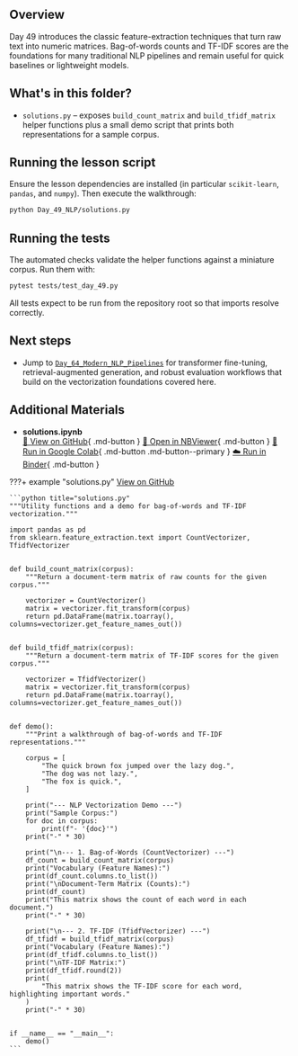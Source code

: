 ## Overview

Day 49 introduces the classic feature-extraction techniques that turn raw
text into numeric matrices. Bag-of-words counts and TF-IDF scores are the
foundations for many traditional NLP pipelines and remain useful for quick
baselines or lightweight models.

## What's in this folder?

- `solutions.py` – exposes `build_count_matrix` and `build_tfidf_matrix`
  helper functions plus a small demo script that prints both
  representations for a sample corpus.

## Running the lesson script

Ensure the lesson dependencies are installed (in particular
`scikit-learn`, `pandas`, and `numpy`). Then execute the walkthrough:

```bash
python Day_49_NLP/solutions.py
```

## Running the tests

The automated checks validate the helper functions against a miniature
corpus. Run them with:

```bash
pytest tests/test_day_49.py
```

All tests expect to be run from the repository root so that imports
resolve correctly.

## Next steps

- Jump to [`Day_64_Modern_NLP_Pipelines`](https://github.com/saint2706/Coding-For-MBA/blob/main/Day_64_Modern_NLP_Pipelines/README.md)
  for transformer fine-tuning, retrieval-augmented generation, and robust
  evaluation workflows that build on the vectorization foundations covered
  here.

## Additional Materials

- **solutions.ipynb**  
  [📁 View on GitHub](https://github.com/saint2706/Coding-For-MBA/blob/main/Day_49_NLP/solutions.ipynb){ .md-button } 
  [📓 Open in NBViewer](https://nbviewer.org/github/saint2706/Coding-For-MBA/blob/main/Day_49_NLP/solutions.ipynb){ .md-button } 
  [🚀 Run in Google Colab](https://colab.research.google.com/github/saint2706/Coding-For-MBA/blob/main/Day_49_NLP/solutions.ipynb){ .md-button .md-button--primary } 
  [☁️ Run in Binder](https://mybinder.org/v2/gh/saint2706/Coding-For-MBA/main?filepath=Day_49_NLP/solutions.ipynb){ .md-button }

???+ example "solutions.py"
    [View on GitHub](https://github.com/saint2706/Coding-For-MBA/blob/main/Day_49_NLP/solutions.py)

    ```python title="solutions.py"
    """Utility functions and a demo for bag-of-words and TF-IDF vectorization."""

    import pandas as pd
    from sklearn.feature_extraction.text import CountVectorizer, TfidfVectorizer


    def build_count_matrix(corpus):
        """Return a document-term matrix of raw counts for the given corpus."""

        vectorizer = CountVectorizer()
        matrix = vectorizer.fit_transform(corpus)
        return pd.DataFrame(matrix.toarray(), columns=vectorizer.get_feature_names_out())


    def build_tfidf_matrix(corpus):
        """Return a document-term matrix of TF-IDF scores for the given corpus."""

        vectorizer = TfidfVectorizer()
        matrix = vectorizer.fit_transform(corpus)
        return pd.DataFrame(matrix.toarray(), columns=vectorizer.get_feature_names_out())


    def demo():
        """Print a walkthrough of bag-of-words and TF-IDF representations."""

        corpus = [
            "The quick brown fox jumped over the lazy dog.",
            "The dog was not lazy.",
            "The fox is quick.",
        ]

        print("--- NLP Vectorization Demo ---")
        print("Sample Corpus:")
        for doc in corpus:
            print(f"- '{doc}'")
        print("-" * 30)

        print("\n--- 1. Bag-of-Words (CountVectorizer) ---")
        df_count = build_count_matrix(corpus)
        print("Vocabulary (Feature Names):")
        print(df_count.columns.to_list())
        print("\nDocument-Term Matrix (Counts):")
        print(df_count)
        print("This matrix shows the count of each word in each document.")
        print("-" * 30)

        print("\n--- 2. TF-IDF (TfidfVectorizer) ---")
        df_tfidf = build_tfidf_matrix(corpus)
        print("Vocabulary (Feature Names):")
        print(df_tfidf.columns.to_list())
        print("\nTF-IDF Matrix:")
        print(df_tfidf.round(2))
        print(
            "This matrix shows the TF-IDF score for each word, highlighting important words."
        )
        print("-" * 30)


    if __name__ == "__main__":
        demo()
    ```
